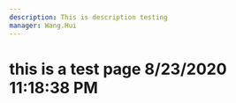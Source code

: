 ```yaml
---
description: This is description testing
manager: Wang.Hui
---
```

# this is a test page 8/23/2020 11:18:38 PM